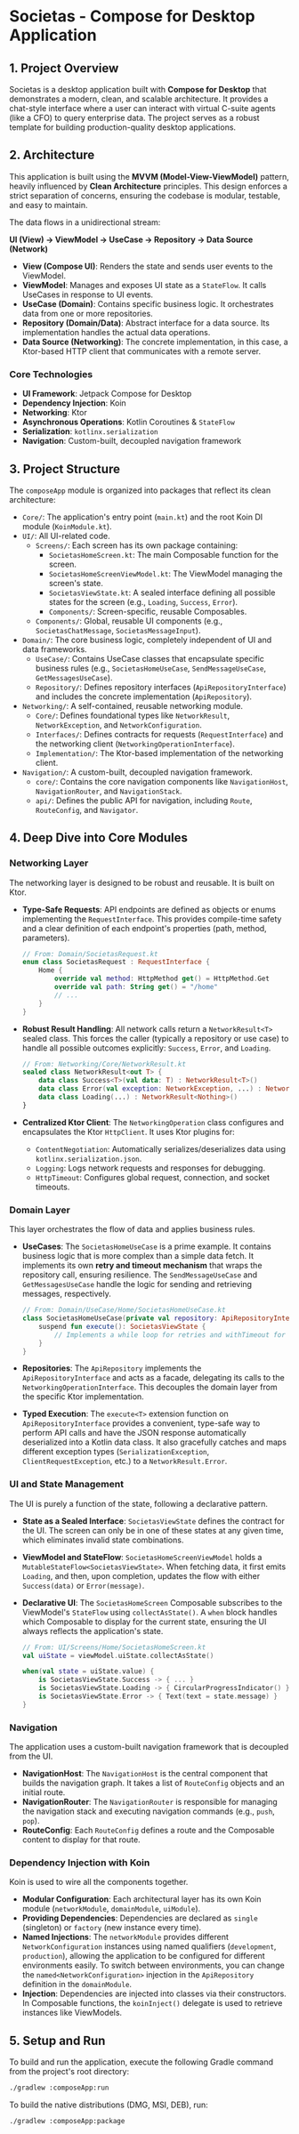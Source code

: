 # Societas - Compose for Desktop Application

## 1. Project Overview

Societas is a desktop application built with **Compose for Desktop** that demonstrates a modern, clean, and scalable architecture. It provides a chat-style interface where a user can interact with virtual C-suite agents (like a CFO) to query enterprise data. The project serves as a robust template for building production-quality desktop applications.

## 2. Architecture

This application is built using the **MVVM (Model-View-ViewModel)** pattern, heavily influenced by **Clean Architecture** principles. This design enforces a strict separation of concerns, ensuring the codebase is modular, testable, and easy to maintain.

The data flows in a unidirectional stream:

**UI (View) → ViewModel → UseCase → Repository → Data Source (Network)**

-   **View (Compose UI)**: Renders the state and sends user events to the ViewModel.
-   **ViewModel**: Manages and exposes UI state as a `StateFlow`. It calls UseCases in response to UI events.
-   **UseCase (Domain)**: Contains specific business logic. It orchestrates data from one or more repositories.
-   **Repository (Domain/Data)**: Abstract interface for a data source. Its implementation handles the actual data operations.
-   **Data Source (Networking)**: The concrete implementation, in this case, a Ktor-based HTTP client that communicates with a remote server.

### Core Technologies

-   **UI Framework**: Jetpack Compose for Desktop
-   **Dependency Injection**: Koin
-   **Networking**: Ktor
-   **Asynchronous Operations**: Kotlin Coroutines & `StateFlow`
-   **Serialization**: `kotlinx.serialization`
-   **Navigation**: Custom-built, decoupled navigation framework

## 3. Project Structure

The `composeApp` module is organized into packages that reflect its clean architecture:

-   `Core/`: The application's entry point (`main.kt`) and the root Koin DI module (`KoinModule.kt`).
-   `UI/`: All UI-related code.
    -   `Screens/`: Each screen has its own package containing:
        -   `SocietasHomeScreen.kt`: The main Composable function for the screen.
        -   `SocietasHomeScreenViewModel.kt`: The ViewModel managing the screen's state.
        -   `SocietasViewState.kt`: A sealed interface defining all possible states for the screen (e.g., `Loading`, `Success`, `Error`).
        -   `Components/`: Screen-specific, reusable Composables.
    -   `Components/`: Global, reusable UI components (e.g., `SocietasChatMessage`, `SocietasMessageInput`).
-   `Domain/`: The core business logic, completely independent of UI and data frameworks.
    -   `UseCase/`: Contains UseCase classes that encapsulate specific business rules (e.g., `SocietasHomeUseCase`, `SendMessageUseCase`, `GetMessagesUseCase`).
    -   `Repository/`: Defines repository interfaces (`ApiRepositoryInterface`) and includes the concrete implementation (`ApiRepository`).
-   `Networking/`: A self-contained, reusable networking module.
    -   `Core/`: Defines foundational types like `NetworkResult`, `NetworkException`, and `NetworkConfiguration`.
    -   `Interfaces/`: Defines contracts for requests (`RequestInterface`) and the networking client (`NetworkingOperationInterface`).
    -   `Implementation/`: The Ktor-based implementation of the networking client.
-   `Navigation/`: A custom-built, decoupled navigation framework.
    -   `core/`: Contains the core navigation components like `NavigationHost`, `NavigationRouter`, and `NavigationStack`.
    -   `api/`: Defines the public API for navigation, including `Route`, `RouteConfig`, and `Navigator`.

## 4. Deep Dive into Core Modules

### Networking Layer

The networking layer is designed to be robust and reusable. It is built on Ktor.

-   **Type-Safe Requests**: API endpoints are defined as objects or enums implementing the `RequestInterface`. This provides compile-time safety and a clear definition of each endpoint's properties (path, method, parameters).

    ```kotlin
    // From: Domain/SocietasRequest.kt
    enum class SocietasRequest : RequestInterface {
        Home {
            override val method: HttpMethod get() = HttpMethod.Get
            override val path: String get() = "/home"
            // ...
        }
    }
    ```

-   **Robust Result Handling**: All network calls return a `NetworkResult<T>` sealed class. This forces the caller (typically a repository or use case) to handle all possible outcomes explicitly: `Success`, `Error`, and `Loading`.

    ```kotlin
    // From: Networking/Core/NetworkResult.kt
    sealed class NetworkResult<out T> {
        data class Success<T>(val data: T) : NetworkResult<T>()
        data class Error(val exception: NetworkException, ...) : NetworkResult<Nothing>()
        data class Loading(...) : NetworkResult<Nothing>()
    }
    ```

-   **Centralized Ktor Client**: The `NetworkingOperation` class configures and encapsulates the Ktor `HttpClient`. It uses Ktor plugins for:
    -   `ContentNegotiation`: Automatically serializes/deserializes data using `kotlinx.serialization.json`.
    -   `Logging`: Logs network requests and responses for debugging.
    -   `HttpTimeout`: Configures global request, connection, and socket timeouts.

### Domain Layer

This layer orchestrates the flow of data and applies business rules.

-   **UseCases**: The `SocietasHomeUseCase` is a prime example. It contains business logic that is more complex than a simple data fetch. It implements its own **retry and timeout mechanism** that wraps the repository call, ensuring resilience. The `SendMessageUseCase` and `GetMessagesUseCase` handle the logic for sending and retrieving messages, respectively.

    ```kotlin
    // From: Domain/UseCase/Home/SocietasHomeUseCase.kt
    class SocietasHomeUseCase(private val repository: ApiRepositoryInterface) {
        suspend fun execute(): SocietasViewState {
            // Implements a while loop for retries and withTimeout for deadlines
        }
    }
    ```

-   **Repositories**: The `ApiRepository` implements the `ApiRepositoryInterface` and acts as a facade, delegating its calls to the `NetworkingOperationInterface`. This decouples the domain layer from the specific Ktor implementation.

-   **Typed Execution**: The `execute<T>` extension function on `ApiRepositoryInterface` provides a convenient, type-safe way to perform API calls and have the JSON response automatically deserialized into a Kotlin data class. It also gracefully catches and maps different exception types (`SerializationException`, `ClientRequestException`, etc.) to a `NetworkResult.Error`.

### UI and State Management

The UI is purely a function of the state, following a declarative pattern.

-   **State as a Sealed Interface**: `SocietasViewState` defines the contract for the UI. The screen can only be in one of these states at any given time, which eliminates invalid state combinations.

-   **ViewModel and StateFlow**: `SocietasHomeScreenViewModel` holds a `MutableStateFlow<SocietasViewState>`. When fetching data, it first emits `Loading`, and then, upon completion, updates the flow with either `Success(data)` or `Error(message)`.

-   **Declarative UI**: The `SocietasHomeScreen` Composable subscribes to the ViewModel's `StateFlow` using `collectAsState()`. A `when` block handles which Composable to display for the current state, ensuring the UI always reflects the application's state.

    ```kotlin
    // From: UI/Screens/Home/SocietasHomeScreen.kt
    val uiState = viewModel.uiState.collectAsState()

    when(val state = uiState.value) {
        is SocietasViewState.Success -> { ... }
        is SocietasViewState.Loading -> { CircularProgressIndicator() }
        is SocietasViewState.Error -> { Text(text = state.message) }
    }
    ```

### Navigation

The application uses a custom-built navigation framework that is decoupled from the UI.

-   **NavigationHost**: The `NavigationHost` is the central component that builds the navigation graph. It takes a list of `RouteConfig` objects and an initial route.
-   **NavigationRouter**: The `NavigationRouter` is responsible for managing the navigation stack and executing navigation commands (e.g., `push`, `pop`).
-   **RouteConfig**: Each `RouteConfig` defines a route and the Composable content to display for that route.

### Dependency Injection with Koin

Koin is used to wire all the components together.

-   **Modular Configuration**: Each architectural layer has its own Koin module (`networkModule`, `domainModule`, `uiModule`).
-   **Providing Dependencies**: Dependencies are declared as `single` (singleton) or `factory` (new instance every time).
-   **Named Injections**: The `networkModule` provides different `NetworkConfiguration` instances using named qualifiers (`development`, `production`), allowing the application to be configured for different environments easily. To switch between environments, you can change the `named<NetworkConfiguration>` injection in the `ApiRepository` definition in the `domainModule`.
-   **Injection**: Dependencies are injected into classes via their constructors. In Composable functions, the `koinInject()` delegate is used to retrieve instances like ViewModels.

## 5. Setup and Run

To build and run the application, execute the following Gradle command from the project's root directory:

```bash
./gradlew :composeApp:run
```

To build the native distributions (DMG, MSI, DEB), run:

```bash
./gradlew :composeApp:package
```
